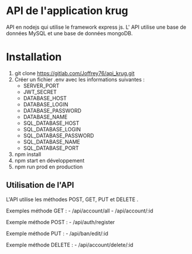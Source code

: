 # API de l'application krug

API en nodejs qui utilise le framework express js. L' API utilise une base de données MySQL et une base de données mongoDB. 


# Installation

1. git clone https://gitlab.com/Joffrey76/api_krug.git
2. Créer un fichier .env avec les informations suivantes :
	- SERVER_PORT 
	- JWT_SECRET 
	- DATABASE_HOST  
	- DATABASE_LOGIN 
	- DATABASE_PASSWORD  
	- DATABASE_NAME  
	- SQL_DATABASE_HOST  
	- SQL_DATABASE_LOGIN
	- SQL_DATABASE_PASSWORD 
	- SQL_DATABASE_NAME 
	- SQL_DATABASE_PORT 
3. npm install
4. npm start en développement
5. npm run prod en production

## Utilisation de l'API

L'API utilise les méthodes POST, GET, PUT et DELETE .

Exemples méthode GET : 
	- /api/account/all
	- /api/account/:id

Exemple méthode POST :
	- /api/auth/register

Exemple méthode PUT :
	- /api/ban/edit/:id

Exemple méthode DELETE :
	- /api/account/delete/:id
          



